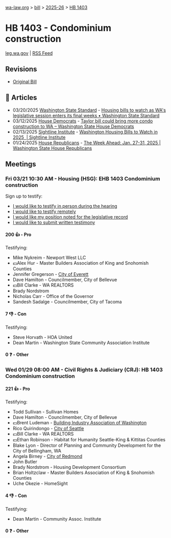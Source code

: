 [wa-law.org](/) > [bill](/bill/) > [2025-26](/bill/2025-26/) > [HB 1403](/bill/2025-26/hb/1403/)

# HB 1403 - Condominium construction
[leg.wa.gov](https://app.leg.wa.gov/billsummary?BillNumber=1403&Year=2025&Initiative=false) | [RSS Feed](./rss.xml)

## Revisions
* [Original Bill](1/)

## 📰 Articles
* 03/20/2025 [Washington State Standard](/org/washington_state_standard/) - [Housing bills to watch as WA's legislative session enters its final weeks • Washington State Standard](https://washingtonstatestandard.com/2025/03/20/housing-bills-to-watch-as-the-washington-legislative-session-enters-its-final-weeks/#:~:text=House%20Bill%201403)
* 03/12/2025 [House Democrats](/org/house_democrats/) - [Taylor bill could bring more condo construction to WA – Washington State House Democrats](https://housedemocrats.wa.gov/blog/2025/03/12/taylor-bill-could-bring-more-condo-construction-to-wa/#:~:text=House%20Bill%201403)
* 02/13/2025 [Sightline Institute](/org/sightline_institute/) - [Washington Housing Bills to Watch in 2025  | Sightline Institute](https://www.sightline.org/2025/02/13/washington-housing-bills-to-watch-in-2025/#:~:text=HB%201403)
* 01/24/2025 [House Republicans](/org/house_republicans/) - [The Week Ahead: Jan. 27-31, 2025 | Washington State House Republicans](https://houserepublicans.wa.gov/week/the-week-ahead-jan-27-31-2025/#:~:text=HB%201403)

## Meetings
### Fri 03/21 10:30 AM - Housing (HSG): EHB 1403 Condominium construction
Sign up to testify:
* [I would like to testify in person during the hearing](https://app.leg.wa.gov/csi/Testifier/Add?chamber=House&mId=33078&aId=165898&caId=26553&tId=1)
* [I would like to testify remotely](https://app.leg.wa.gov/csi/Testifier/Add?chamber=House&mId=33078&aId=165898&caId=26553&tId=2)
* [I would like my position noted for the legislative record](https://app.leg.wa.gov/csi/Testifier/Add?chamber=House&mId=33078&aId=165898&caId=26553&tId=3)
* [I would like to submit written testimony](https://app.leg.wa.gov/csi/Testifier/Add?chamber=House&mId=33078&aId=165898&caId=26553&tId=4)

#### 200 👍 - Pro
Testifying:
* Mike Nykreim - Newport West LLC
* 💵Alex Hur - Master Builders Association of King and Snohomish Counties
* Jennifer Gregerson - [City of Everett](/org/city_of_everett/)
* Dave Hamilton - Councilmember, City of Bellevue
* 💵Bill Clarke - WA REALTORS
* Brady Nordstrom
* Nicholas Carr - Office of the Governor
* Sandesh Sadalge - Councilmember, City of Tacoma

#### 7 👎 - Con
Testifying:
* Steve Horvath - HOA United
* Dean Martin - Washington State Community Association Institute

#### 0 ❓ - Other

### Wed 01/29 08:00 AM - Civil Rights & Judiciary (CRJ): HB 1403 Condominium construction
#### 221 👍 - Pro
Testifying:
* Todd Sullivan - Sullivan Homes
* Dave Hamilton - Councilmember, City of Bellevue
* 💵Brent Ludeman - [Building Industry Association of Washington](/org/building_industry_association_of_washington/)
* Rico Quirindongo - [City of Seattle](/org/city_of_seattle/)
* 💵Bill Clarke - WA REALTORS
* 💵Ethan Robinson - Habitat for Humanity Seattle-King & Kittitas Counties
* Blake Lyon - Director of Planning and Community Development for the City of Bellingham, WA
* Angela Birney - [City of Redmond](/org/city_of_redmond/)
* John Butler
* Brady Nordstrom - Housing Development Consortium
* Brian Holtzclaw - Master Builders Association of King & Snohomish Counties
* Uche Okezie - HomeSight

#### 4 👎 - Con
Testifying:
* Dean Martin - Community Assoc. Institute

#### 0 ❓ - Other
